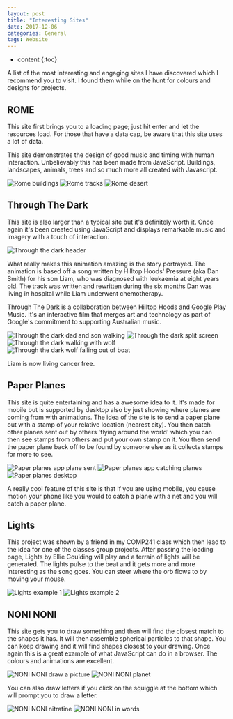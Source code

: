 ```yaml
---
layout: post
title: "Interesting Sites"
date: 2017-12-06
categories: General
tags: Website
---
```


* content
{:toc}

A list of the most interesting and engaging sites I have discovered which I recommend you to visit. I found them while on the hunt for colours and designs for projects.

## ROME
This site first brings you to a loading page; just hit enter and let the resources load. For those that have a data cap, be aware that this site uses a lot of data.

This site demonstrates the design of good music and timing with human interaction. Unbelievably this has been made from JavaScript. Buildings, landscapes, animals, trees and so much more all created with Javascript.

![Rome buildings](/images/interesting-sites-Rome1.png)
![Rome tracks](/images/interesting-sites-Rome2.png)
![Rome desert](/images/interesting-sites-Rome3.png)

<!-- more -->

## Through The Dark
This site is also larger than a typical site but it's definitely worth it. Once again it's been created using JavaScript and displays remarkable music and imagery with a touch of interaction.

![Through the dark header](/images/interesting-sites-throughthedark1.png)

What really makes this animation amazing is the story portrayed. The animation is based off a song written by Hilltop Hoods' Pressure (aka Dan Smith) for his son Liam, who was diagnosed with leukaemia at eight years old. The track was written and rewritten during the six months Dan was living in hospital while Liam underwent chemotherapy.

Through The Dark is a collaboration between Hilltop Hoods and Google Play Music. It's an interactive film that merges art and technology as part of Google's commitment to supporting Australian music.

![Through the dark dad and son walking](/images/interesting-sites-throughthedark2.png)
![Through the dark split screen](/images/interesting-sites-throughthedark3.png)
![Through the dark walking with wolf](/images/interesting-sites-throughthedark4.png)
![Through the dark wolf falling out of boat](/images/interesting-sites-throughthedark5.png)

Liam is now living cancer free.

## Paper Planes

This site is quite entertaining and has a awesome idea to it. It's made for mobile but is supported by desktop also by just showing where planes are coming from with animations. The idea of the site is to send a paper plane out with a stamp of your relative location (nearest city). You then catch other planes sent out by others 'flying around the world' which you can then see stamps from others and put your own stamp on it. You then send the paper plane back off to be found by someone else as it collects stamps for more to see.

![Paper planes app plane sent](/images/interesting-sites-paperplanes2.png)
![Paper planes app catching planes](/images/interesting-sites-paperplanes3.png)
![Paper planes desktop](/images/interesting-sites-paperplanes1.png)

A really cool feature of this site is that if you are using mobile, you cause motion your phone like you would to catch a plane with a net and you will catch a paper plane.

## Lights

This project was shown by a friend in my COMP241 class which then lead to the idea for one of the classes group projects. After passing the loading page, Lights by Ellie Goulding will play and a terrain of lights will be generated. The lights pulse to the beat and it gets more and more interesting as the song goes. You can steer where the orb flows to by moving your mouse.

![Lights example 1](/images/interesting-sites-lights1.png)
![Lights example 2](/images/interesting-sites-lights2.png)

## NONI NONI
This site gets you to draw something and then will find the closest match to the shapes it has. It will then assemble spherical particles to that shape. You can keep drawing and it will find shapes closest to your drawing. Once again this is a great example of what JavaScript can do in a browser. The colours and animations are excellent.

![NONI NONI draw a picture](/images/interesting-sites-noninoni3.png)
![NONI NONI planet](/images/interesting-sites-noninoni4.png)

You can also draw letters if you click on the squiggle at the bottom which will prompt you to draw a letter.

![NONI NONI nitratine](/images/interesting-sites-noninoni1.png)
![NONI NONI in words](/images/interesting-sites-noninoni2.png)
